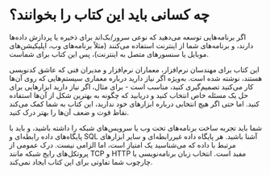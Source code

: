 # چه کسانی باید این کتاب را بخوانند؟

اگر برنامه‌هایی توسعه می‌دهید که نوعی سرور/بک‌اند برای ذخیره یا پردازش داده‌ها دارند،
و برنامه‌های شما از اینترنت استفاده می‌کنند (مثلاً برنامه‌های وب، اپلیکیشن‌های موبایل یا سنسورهای متصل به اینترنت)،
پس این کتاب برای شماست.

این کتاب برای مهندسان نرم‌افزار، معماران نرم‌افزار و مدیران فنی که عاشق کدنویسی هستند، نوشته شده است.
به‌ویژه اگر نیاز دارید درباره معماری سیستم‌هایی که روی آن‌ها کار می‌کنید تصمیم‌گیری کنید،
مناسب است - برای مثال، اگر نیاز دارید ابزارهایی برای حل یک مسئله خاص انتخاب کنید و دریابید که
چگونه به بهترین شکل از آن‌ها استفاده کنید. اما حتی اگر هیچ انتخابی درباره ابزارهای خود ندارید، این کتاب به شما کمک می‌کند
نقاط قوت و ضعف آن‌ها را بهتر درک کنید.

شما باید تجربه ساخت برنامه‌های تحت وب یا سرویس‌های شبکه را داشته باشید، و باید
با پایگاه‌های داده رابطه‌ای و SQL آشنا باشید. هر پایگاه داده غیررابطه‌ای و سایر ابزارهای مرتبط با داده
که می‌شناسید یک امتیاز است، اما الزامی نیست. درک عمومی از پروتکل‌های رایج شبکه
مانند TCP و HTTP مفید است. انتخاب زبان برنامه‌نویسی یا چارچوب شما تفاوتی
برای این کتاب ایجاد نمی‌کند. 